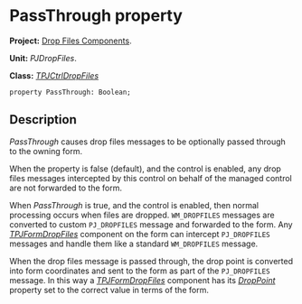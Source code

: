 <a href='Hidden comment: 
$Rev$
$Date$
'></a>

# PassThrough property #

**Project:** [Drop Files Components](DropFilesComponents.md).

**Unit:** _PJDropFiles_.

**Class:** _[TPJCtrlDropFiles](TPJCtrlDropFiles.md)_

```
property PassThrough: Boolean;
```

## Description ##

_PassThrough_ causes drop files messages to be optionally passed through to the owning form.

When the property is false (default), and the control is enabled, any drop files messages intercepted by this control on behalf of the managed control are not forwarded to the form.

When _PassThrough_ is true, and the control is enabled, then normal processing occurs when files are dropped. `WM_DROPFILES` messages are converted to custom `PJ_DROPFILES` message and forwarded to the form. Any _[TPJFormDropFiles](TPJFormDropFiles.md)_ component on the form can intercept `PJ_DROPFILES` messages and handle them like a standard `WM_DROPFILES` message.

When the drop files message is passed through, the drop point is converted into form coordinates and sent to the form as part of the `PJ_DROPFILES` message. In this way a _[TPJFormDropFiles](TPJFormDropFiles.md)_ component has its _[DropPoint](TPJFormDropFilesDropPoint.md)_ property set to the correct value in terms of the form.